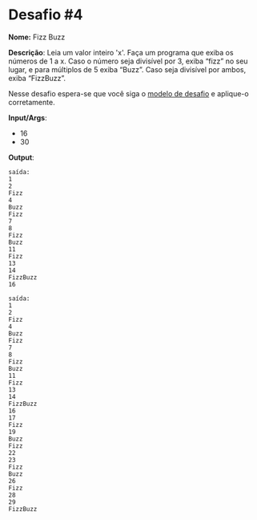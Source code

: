 # Desafio #4

**Nome:** Fizz Buzz

**Descrição**: Leia um valor inteiro 'x'. Faça um programa que exiba os números de 1 a x. Caso o número seja divisível por 3, exiba “fizz” no seu lugar, e para múltiplos de 5 exiba “Buzz”. Caso seja divisível por ambos, exiba “FizzBuzz”.


Nesse desafio espera-se que você siga o [modelo de desafio](../model.md) e aplique-o corretamente. 

**Input/Args**: 
- 16
- 30

**Output**:

```
saída:
1
2
Fizz
4
Buzz
Fizz
7
8
Fizz
Buzz
11
Fizz
13
14
FizzBuzz
16
```

```
saída:
1
2
Fizz
4
Buzz
Fizz
7
8
Fizz
Buzz
11
Fizz
13
14
FizzBuzz
16
17
Fizz
19
Buzz
Fizz
22
23
Fizz
Buzz
26
Fizz
28
29
FizzBuzz
```

    